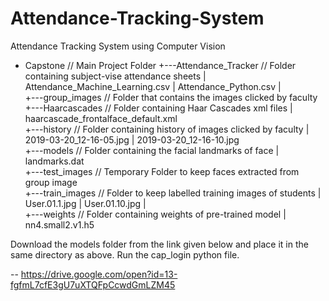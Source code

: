# Attendance-Tracking-System
Attendance Tracking System using Computer Vision



- Capstone				// Main Project Folder
+---Attendance_Tracker                            // Folder containing subject-vise attendance sheets
|       Attendance_Machine_Learning.csv
|       Attendance_Python.csv
|       
+---group_images       			// Folder that contains the images clicked by faculty
+---Haarcascades			// Folder containing Haar Cascades xml files
|       haarcascade_frontalface_default.xml    
+---history				// Folder containing history of images clicked by faculty
|       2019-03-20_12-16-05.jpg
|       2019-03-20_12-16-10.jpg       
+---models				// Folder containing the facial landmarks of face
|       landmarks.dat      
+---test_images			// Temporary Folder to keep faces extracted from group image       
+---train_images			// Folder to keep labelled training images of students
|       User.01.1.jpg
|       User.01.10.jpg
|       
+---weights				// Folder containing weights of pre-trained model
|       nn4.small2.v1.h5



Download the models folder from the link given below and place it in the same directory as above. Run the cap_login python file.

-- https://drive.google.com/open?id=13-fgfmL7cfE3gU7uXTQFpCcwdGmLZM45
